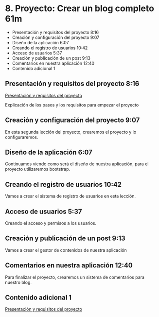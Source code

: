 # 8. Proyecto: Crear un blog completo 61m
   * Presentación y requisitos del proyecto 8:16 
   * Creación y configuración del proyecto 9:07 
   * Diseño de la aplicación 6:07 
   * Creando el registro de usuarios 10:42 
   * Acceso de usuarios 5:37 
   * Creación y publicación de un post 9:13 
   * Comentarios en nuestra aplicación 12:40 
   * Contenido adicional 1
   
## Presentación y requisitos del proyecto 8:16 

[Presentación y requisitos del proyecto](pdfs/19_Proyecto_de_Ejemplo.pdf)

Explicación de los pasos y los requisitos para empezar el proyecto

## Creación y configuración del proyecto 9:07 

En esta segunda lección del proyecto, crearemos el proyecto y lo configuraremos. 

## Diseño de la aplicación 6:07 

Continuamos viendo como será el diseño de nuestra aplicación, para el proyecto utilizaremos bootstrap.

## Creando el registro de usuarios 10:42 

Vamos a crear el sistema de registro de usuarios en esta lección.

## Acceso de usuarios 5:37 

Creando el acceso y permisos a los usuarios.

## Creación y publicación de un post 9:13 

Vamos a crear el gestor de contenidos de nuestra aplicación

## Comentarios en nuestra aplicación 12:40 

Para finalizar el proyecto, crearemos un sistema de comentarios para nuestro blog.

## Contenido adicional 1   

[Presentación y requisitos del proyecto](pdfs/19_Proyecto_de_Ejemplo.pdf)
